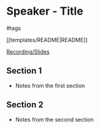 # Speaker - Title

#tags

[[templates/README|README]]

[Recording/Slides](https://www.youtube.com/)

## Section 1

- Notes from the first section

## Section 2

- Notes from the second section
